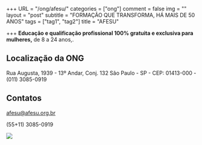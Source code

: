 +++
URL = "/ong/afesu/"
categories = ["ong"]
comment = false
img = ""
layout = "post"
subtitle = "FORMAÇÃO QUE TRANSFORMA, HÁ MAIS DE 50 ANOS"
tags = ["tag1", "tag2"]
title = "AFESU"

+++
**Educação e qualificação profissional 100% gratuita e exclusiva para mulheres,** de 8 a 24 anos,.

## Localização da ONG

Rua Augusta, 1939 - 13º Andar, Conj. 132
São Paulo - SP - CEP: 01413-000 - (011) 3085-0919

## Contatos

afesu@afesu.org.br

(55+11) 3085-0919

![](/uploads/afesu.png)
